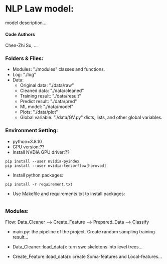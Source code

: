 # NLP Law model: 
model description...

#### Code Authors
Chen-Zhi Su, ...


### Folders & Files: 
* Modules: "./modules"  classes and functions.
* Log: "./log"
* Data:
    * Original data: "./data/raw"
    * Cleaned data: "./data/cleaned"
    * Training result: "./data/result"
    * Predict result: "./data/pred"
    * ML model: "./data/model"
    * Plots: "./data/plot"
    * Global variable: "./data/GV.py"  dicts, lists, and other global variables.



### Environment Setting:
* python=3.8.10
* GPU version:??
* Install NVDIA GPU driver:??
```
pip install --user nvidia-pyindex
pip install --user nvidia-tensorflow[horovod]
```
* Install python packages:
```
pip install -r requirement.txt
```
* Use Makefile and requirements.txt to install packages:
```
```

### Modules:
Flow: Data_Cleaner --> Create_Feature --> Prepared_Data --> Classify

* main.py: the pipeline of the project. Create random sampling training result...

* Data_Cleaner::load_data(): turn swc skeletons into level trees...

* Create_Feature::load_data(): create Soma-features and Local-features...
